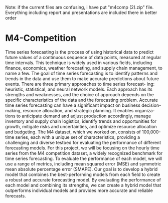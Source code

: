Note: if the current files are confusing, i have put "m4comp (2).zip" file. Everything including report and presentations are included there in better order

# M4-Competition

Time series forecasting is the process of using historical data to predict
future values of a continuous sequence of data points, measured at regular
time intervals. This technique is widely used in various fields, including
finance, economics, weather forecasting, and supply chain management,
to name a few. The goal of time series forecasting is to identify patterns
and trends in the data and use them to make accurate predictions about
future events. There are three primary approaches to time series forecast-
ing: heuristic, statistical, and neural network models. Each approach has
its strengths and weaknesses, and the choice of approach depends on the
specific characteristics of the data and the forecasting problem. Accurate
time series forecasting can have a significant impact on business decision-
making, resource allocation, and strategic planning. It enables organiza-
tions to anticipate demand and adjust production accordingly, manage
inventory and supply chain logistics, identify trends and opportunities for
growth, mitigate risks and uncertainties, and optimize resource allocation
and budgeting.
The M4 dataset, which we worked on, consists of 100,000-time series, each
with a unique set of characteristics, providing a challenging and diverse
testbed for evaluating the performance of different forecasting models.
For this project, we will be focusing on the hourly time series from the
M4 competition dataset, a widely recognized benchmark for time series
forecasting. To evaluate the performance of each model, we will use a
range of metrics, including mean squared error (MSE) and symmetric
mean absolute percentage error (SMAPE). Our goal is to develop a hybrid
model that combines the best-performing models from each field to create
a robust and accurate forecasting model. By evaluating the performance of
each model and combining its strengths, we can create a hybrid model that
outperforms individual models and provides more accurate and reliable
forecasts.
